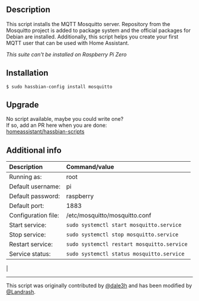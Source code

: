 ## Description
This script installs the MQTT Mosquitto server. Repository from the Mosquitto project is added to package system and the official packages for Debian are installed. Additionally, this script helps you create your first MQTT user that can be used with Home Assistant.

*This suite can't be installed on Raspberry Pi Zero*

## Installation
```
$ sudo hassbian-config install mosquitto
```

## Upgrade
No script available, maybe you could write one?\
If so, add an PR here when you are done:\
[homeassistant/hassbian-scripts](https://github.com/home-assistant/hassbian-scripts/pulls)

## Additional info
Description | Command/value
:--- | :---
Running as: | root 
Default username: | pi
Default password: | raspberry
Default port: | 1883
Configuration file: | /etc/mosquitto/mosquitto.conf
Start service: | `sudo systemctl start mosquitto.service`
Stop service: | `sudo systemctl stop mosquitto.service`
Restart service: | `sudo systemctl restart mosquitto.service`
Service status: | `sudo systemctl status mosquitto.service`
|

***
This script was originally contributed by [@dale3h](https://github.com/dale3h) and has been modified by  [@Landrash](https://github.com/Landrash).
